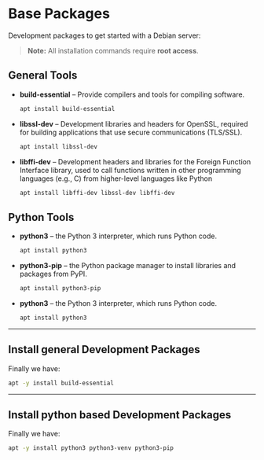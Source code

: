 # Base Packages

Development packages to get started with a Debian server:
> **Note:** All installation commands require **root access**.

## General Tools

- **build-essential** – Provide compilers and tools for compiling software.
  ```bash
  apt install build-essential

- **libssl-dev** – Development libraries and headers for OpenSSL, required for building applications that use secure communications (TLS/SSL).
  ```bash
  apt install libssl-dev

- **libffi-dev** – Development headers and libraries for the Foreign Function Interface library, used to call functions written in other programming languages (e.g., C) from higher-level languages like Python
  ```bash
  apt install libffi-dev libssl-dev libffi-dev

## Python Tools

- **python3** – the Python 3 interpreter, which runs Python code.
  ```bash
  apt install python3

- **python3-pip** – the Python package manager to install libraries and packages from PyPI.
  ```bash
  apt install python3-pip

- **python3** – the Python 3 interpreter, which runs Python code.
  ```bash
  apt install python3

---

## Install general Development Packages

Finally we have:  
```bash
apt -y install build-essential
```
---

## Install python based Development Packages

Finally we have:  
```bash
apt -y install python3 python3-venv python3-pip
```
